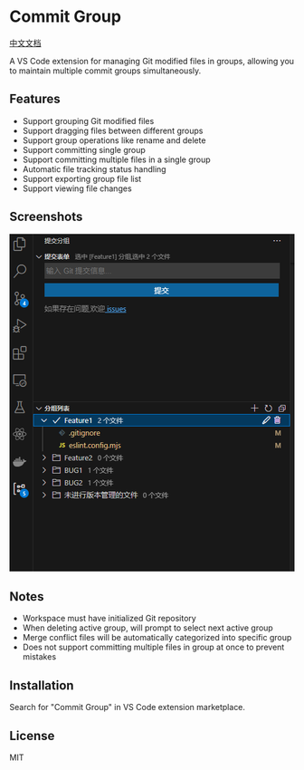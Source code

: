 # Commit Group

[中文文档](README_zh.md)

A VS Code extension for managing Git modified files in groups, allowing you to maintain multiple commit groups simultaneously.

## Features

- Support grouping Git modified files
- Support dragging files between different groups  
- Support group operations like rename and delete
- Support committing single group
- Support committing multiple files in a single group
- Automatic file tracking status handling
- Support exporting group file list
- Support viewing file changes

## Screenshots

![image](/docs/imgs/file_show.png)

## Notes

- Workspace must have initialized Git repository
- When deleting active group, will prompt to select next active group
- Merge conflict files will be automatically categorized into specific group
- Does not support committing multiple files in group at once to prevent mistakes

## Installation

Search for "Commit Group" in VS Code extension marketplace.

## License

MIT
